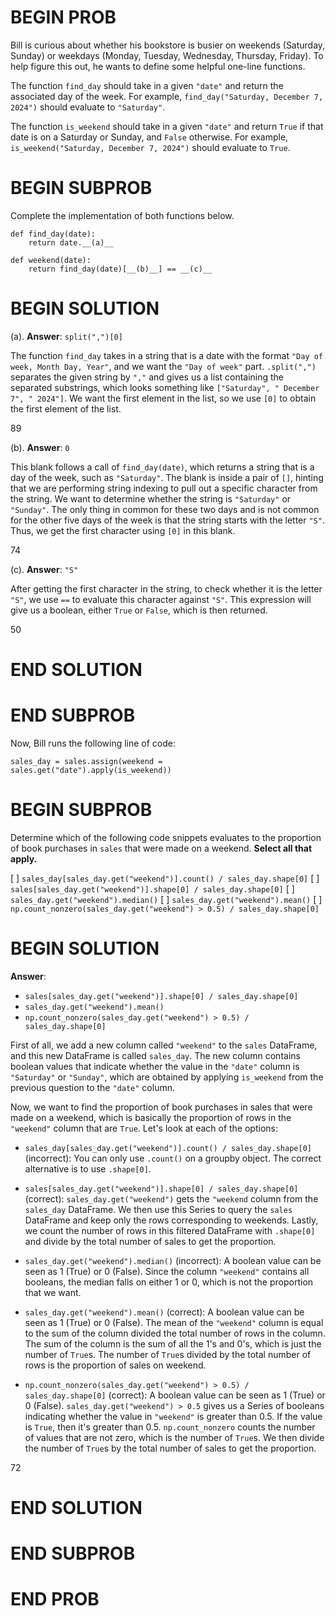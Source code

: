 # BEGIN PROB

Bill is curious about whether his bookstore is busier on weekends
(Saturday, Sunday) or weekdays (Monday, Tuesday, Wednesday, Thursday,
Friday). To help figure this out, he wants to define some helpful
one-line functions.

The function `find_day` should take in a given `"date"` and return the
associated day of the week. For example,
`find_day("Saturday, December 7, 2024")` should evaluate to
`"Saturday"`.

The function `is_weekend` should take in a given `"date"` and return
`True` if that date is on a Saturday or Sunday, and `False` otherwise.
For example, `is_weekend("Saturday, December 7, 2024")` should evaluate
to `True`.

# BEGIN SUBPROB

Complete the implementation of both functions below.

    def find_day(date):
        return date.__(a)__

    def weekend(date):
        return find_day(date)[__(b)__] == __(c)__

# BEGIN SOLUTION

(a). **Answer**: `split(",")[0]`

The function `find_day` takes in a string that is a date with the format `"Day of week, Month Day, Year"`, and we want the `"Day of week"` part. `.split(",")` separates the given string by `","` and gives us a list containing the separated substrings, which looks something like `["Saturday", " December 7", " 2024"]`. We want the first element in the list, so we use `[0]` to obtain the first element of the list.

<average>89</average>

(b). **Answer**: `0`

This blank follows a call of `find_day(date)`, which returns a string that is a day of the week, such as `"Saturday"`. The blank is inside a pair of `[]`, hinting that we are performing string indexing to pull out a specific character from the string. We want to determine whether the string is `"Saturday"` or `"Sunday"`. The only thing in common for these two days and is not common for the other five days of the week is that the string starts with the letter `"S"`. Thus, we get the first character using `[0]` in this blank.

<average>74</average>

(c). **Answer**: `"S"`

After getting the first character in the string, to check whether it is the letter `"S"`, we use `==` to evaluate this character against `"S"`. This expression will give us a boolean, either `True` or `False`, which is then returned.

<average>50</average>

# END SOLUTION

# END SUBPROB

Now, Bill runs the following line of code:

    sales_day = sales.assign(weekend = sales.get("date").apply(is_weekend))

# BEGIN SUBPROB

Determine which of the following code snippets evaluates to the
proportion of book purchases in `sales` that were made on a weekend.
**Select all that apply.**

[ ] `sales_day[sales_day.get("weekend")].count() / sales_day.shape[0]`
[ ] `sales[sales_day.get("weekend")].shape[0] / sales_day.shape[0]`
[ ] `sales_day.get("weekend").median()`
[ ] `sales_day.get("weekend").mean()`
[ ] `np.count_nonzero(sales_day.get("weekend") > 0.5) / sales_day.shape[0]`

# BEGIN SOLUTION

**Answer**: 

- `sales[sales_day.get("weekend")].shape[0] / sales_day.shape[0]`
- `sales_day.get("weekend").mean()`
- `np.count_nonzero(sales_day.get("weekend") > 0.5) / sales_day.shape[0]`

First of all, we add a new column called `"weekend"` to the `sales` DataFrame, and this new DataFrame is called `sales_day`. The new column contains boolean values that indicate whether the value in the `"date"` column is `"Saturday"` or `"Sunday"`, which are obtained by applying `is_weekend` from the previous question to the `"date"` column.

Now, we want to find the proportion of book purchases in sales that were made on a weekend, which is basically the proportion of rows in the `"weekend"` column that are `True`. Let's look at each of the options:

- `sales_day[sales_day.get("weekend")].count() / sales_day.shape[0]` (incorrect): You can only use `.count()` on a groupby object. The correct alternative is to use `.shape[0]`.

- `sales[sales_day.get("weekend")].shape[0] / sales_day.shape[0]` (correct): `sales_day.get("weekend")` gets the `"weekend` column from the `sales_day` DataFrame. We then use this Series to query the `sales` DataFrame and keep only the rows corresponding to weekends. Lastly, we count the number of rows in this filtered DataFrame with `.shape[0]` and divide by the total number of sales to get the proportion.

- `sales_day.get("weekend").median()` (incorrect): A boolean value can be seen as 1 (True) or 0 (False). Since the column `"weekend"` contains all booleans, the median falls on either 1 or 0, which is not the proportion that we want.

- `sales_day.get("weekend").mean()` (correct): A boolean value can be seen as 1 (True) or 0 (False). The mean of the `"weekend"` column is equal to the sum of the column divided the total number of rows in the column. The sum of the column is the sum of all the 1's and 0's, which is just the number of `True`s. The number of `True`s divided by the total number of rows is the proportion of sales on weekend.

- `np.count_nonzero(sales_day.get("weekend") > 0.5) / sales_day.shape[0]` (correct): A boolean value can be seen as 1 (True) or 0 (False). `sales_day.get("weekend") > 0.5` gives us a Series of booleans indicating whether the value in `"weekend"` is greater than 0.5. If the value is `True`, then it's greater than 0.5. `np.count_nonzero` counts the number of values that are not zero, which is the number of `True`s. We then divide the number of `True`s by the total number of sales to get the proportion.

<average>72</average>

# END SOLUTION

# END SUBPROB

# END PROB